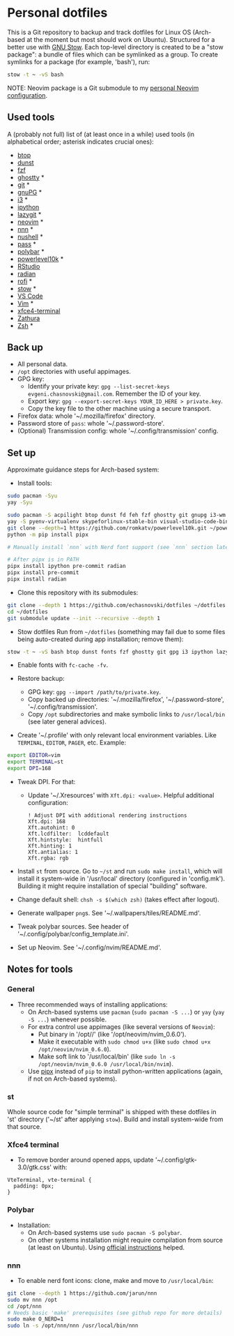 # Personal dotfiles

This is a Git repository to backup and track dotfiles for Linux OS (Arch-based at the moment but most should work on Ubuntu). Structured for a better use with [GNU Stow](https://www.gnu.org/software/stow/). Each top-level directory is created to be a "stow package": a bundle of files which can be symlinked as a group. To create symlinks for a package (for example, 'bash'), run:

```bash
stow -t ~ -vS bash
```

NOTE: Neovim package is a Git submodule to my [personal Neovim configuration](https://github.com/echasnovski/nvim).

## Used tools

A (probably not full) list of (at least once in a while) used tools (in alphabetical order; asterisk indicates crucial ones):

- [btop](https://github.com/aristocratos/btop)
- [dunst](https://dunst-project.org/)
- [fzf](https://github.com/junegunn/fzf)
- [ghostty](https://ghostty.org/) \*
- [git](http://git-scm.com/) \*
- [gnuPG](https://gnupg.org/) \*
- [i3](https://i3wm.org/) \*
- [ipython](https://ipython.org/)
- [lazygit](https://github.com/jesseduffield/lazygit) \*
- [neovim](https://github.com/neovim/neovim) \*
- [nnn](https://github.com/jarun/nnn) \*
- [nushell](https://www.nushell.sh/) \*
- [pass](https://www.passwordstore.org/) \*
- [polybar](https://github.com/polybar/polybar) \*
- [powerlevel10k](https://github.com/romkatv/powerlevel10k) \*
- [RStudio](https://www.rstudio.com/)
- [radian](https://github.com/randy3k/radian)
- [rofi](https://github.com/davatorium/rofi) \*
- [stow](https://www.gnu.org/software/stow/) \*
- [VS Code](https://code.visualstudio.com/)
- [Vim](https://www.vim.org/) \*
- [xfce4-terminal](https://docs.xfce.org/apps/terminal/start)
- [Zathura](https://wiki.archlinux.org/title/Zathura)
- [Zsh](https://www.zsh.org/) \*

## Back up

- All personal data.
- `/opt` directories with useful appimages.
- GPG key:
    - Identify your private key: `gpg --list-secret-keys evgeni.chasnovski@gmail.com`. Remember the ID of your key.
    - Export key: `gpg --export-secret-keys YOUR_ID_HERE > private.key`.
    - Copy the key file to the other machine using a secure transport.
- Firefox data: whole '~/.mozilla/firefox' directory.
- Password store of `pass`: whole '~/.password-store'.
- (Optional) Transmission config: whole '~/.config/transmission' config.

## Set up

Approximate guidance steps for Arch-based system:

- Install tools:

```bash
sudo pacman -Syu
yay -Syu

sudo pacman -S acpilight btop dunst fd feh fzf ghostty git gnupg i3-wm i3lock imagemagick lazygit maim mupdf nushell openssl pass picom polybar pyenv python-pip r ripgrep rofi stow vim vlc xdotool xfce4-terminal xsel zathura zathura-djvu zathura-pdf-mupdf zsh
yay -S pyenv-virtualenv skypeforlinux-stable-bin visual-studio-code-bin pandoc-bin
git clone --depth=1 https://github.com/romkatv/powerlevel10k.git ~/powerlevel10k
python -m pip install pipx

# Manually install `nnn` with Nerd font support (see `nnn` section later)

# After pipx is in PATH
pipx install ipython pre-commit radian
pipx install pre-commit
pipx install radian
```

- Clone this repository with its submodules:

```bash
git clone --depth 1 https://github.com/echasnovski/dotfiles ~/dotfiles
cd ~/dotfiles
git submodule update --init --recursive --depth 1
```

- Stow dotfiles Run from `~/dotfiles` (something may fail due to some files being auto-created during app installation; remove them):

```bash
stow -t ~ -vS bash btop dunst fonts fzf ghostty git gpg i3 ipython lazygit neovim nnn nushell picom polybar r radian ripgrep rofi st vim wallpapers xfce4 xorg zathura zsh
```

- Enable fonts with `fc-cache -fv`.

- Restore backup:
  - GPG key: `gpg --import /path/to/private.key`.
  - Copy backed up directories: '~/.mozilla/firefox', '~/.password-store', '~/.config/transmission'.
  - Copy `/opt` subdirectories and make symbolic links to `/usr/local/bin` (see later general advices).

- Create '~/.profile' with only relevant local environment variables. Like `TERMINAL`, `EDITOR`, `PAGER`, etc. Example:

```bash
export EDITOR=vim
export TERMINAL=st
export DPI=168
```

- Tweak DPI. For that:
    - Update '~/.Xresources' with `Xft.dpi: <value>`. Helpful additional configuration:
      ```
      ! Adjust DPI with additional rendering instructions
      Xft.dpi: 168
      Xft.autohint: 0
      Xft.lcdfilter:  lcddefault
      Xft.hintstyle:  hintfull
      Xft.hinting: 1
      Xft.antialias: 1
      Xft.rgba: rgb
      ```
- Install `st` from source. Go to `~/st` and run `sudo make install`, which will install it system-wide in '/usr/local' directory (configured in 'config.mk'). Building it might require installation of special "building" software.

- Change default shell: `chsh -s $(which zsh)` (takes effect after logout).

- Generate wallpaper `png`s. See '~/.wallpapers/tiles/README.md'.

- Tweak polybar sources. See header of '~/.config/polybar/config_template.ini'.

- Set up Neovim. See '~/.config/nvim/README.md'.

## Notes for tools

### General

- Three recommended ways of installing applications:
    - On Arch-based systems use `pacman` (`sudo pacman -S ...`) or `yay` (`yay -S ...`) whenever possible.
    - For extra control use appimages (like several versions of `Neovim`):
      - Put binary in '/opt/<app-name>/<app-binary>' (like '/opt/neovim/nvim_0.6.0').
      - Make it executable with `sudo chmod u+x` (like `sudo chmod u+x /opt/neovim/nvim_0.6.0`).
      - Make soft link to '/usr/local/bin' (like `sudo ln -s /opt/neovim/nvim_0.6.0 /usr/local/bin/nvim`).
    - Use [pipx](https://github.com/pypa/pipx) instead of `pip` to install python-written applications (again, if not on Arch-based systems).

### st

Whole source code for "simple terminal" is shipped with these dotfiles in 'st' directory ('~/st' after applying `stow`). Build and install system-wide from that source.

### Xfce4 terminal

- To remove border around opened apps, update '~/.config/gtk-3.0/gtk.css' with:
```
VteTerminal, vte-terminal {
  padding: 0px;
}
```

### Polybar

- Installation:
  - On Arch-based systems use `sudo pacman -S polybar`.
  - On other systems installation might require compilation from source (at least on Ubuntu). Using [official instructions](https://github.com/polybar/polybar/wiki/Compiling) helped.

### nnn

- To enable nerd font icons: clone, make and move to `/usr/local/bin`:

```bash
git clone --depth 1 https://github.com/jarun/nnn
sudo mv nnn /opt
cd /opt/nnn
# Needs basic 'make' prerequisites (see github repo for more details)
sudo make O_NERD=1
sudo ln -s /opt/nnn/nnn /usr/local/bin/nnn
```
